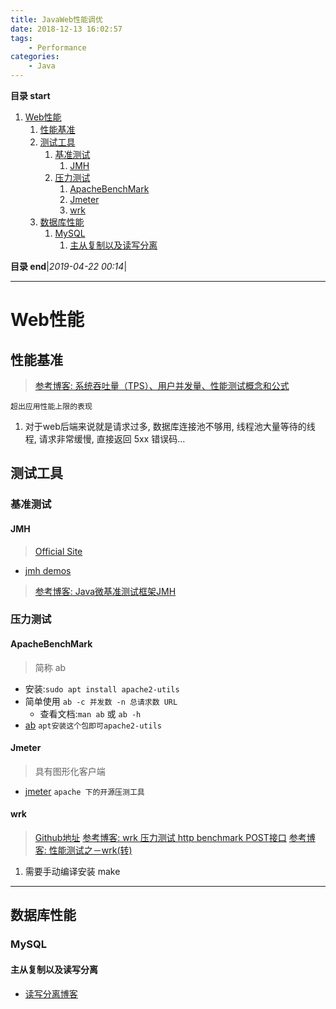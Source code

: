 ```yaml
---
title: JavaWeb性能调优
date: 2018-12-13 16:02:57
tags: 
    - Performance
categories: 
    - Java
---
```


**目录 start**
 
1. [Web性能](#web性能)
    1. [性能基准](#性能基准)
    1. [测试工具](#测试工具)
        1. [基准测试](#基准测试)
            1. [JMH](#jmh)
        1. [压力测试](#压力测试)
            1. [ApacheBenchMark](#apachebenchmark)
            1. [Jmeter](#jmeter)
            1. [wrk](#wrk)
    1. [数据库性能](#数据库性能)
        1. [MySQL](#mysql)
            1. [主从复制以及读写分离](#主从复制以及读写分离)

**目录 end**|_2019-04-22 00:14_|
****************************************
# Web性能

## 性能基准
> [参考博客: 系统吞吐量（TPS）、用户并发量、性能测试概念和公式](http://www.cnblogs.com/freeton/archive/2013/05/31/3109815.html)

`超出应用性能上限的表现`
1. 对于web后端来说就是请求过多, 数据库连接池不够用, 线程池大量等待的线程, 请求非常缓慢, 直接返回 5xx 错误码...

## 测试工具
### 基准测试
#### JMH
> [Official Site](http://openjdk.java.net/projects/code-tools/jmh/)  

- [jmh demos](http://hg.openjdk.java.net/code-tools/jmh/file/tip/jmh-samples/src/main/java/org/openjdk/jmh/samples/)

> [参考博客: Java微基准测试框架JMH](https://www.xncoding.com/2018/01/07/java/jmh.html)  

### 压力测试

#### ApacheBenchMark
> 简称 ab

- 安装:`sudo apt install apache2-utils`
- 简单使用 `ab -c 并发数 -n 总请求数 URL`
    - 查看文档:`man ab` 或 `ab -h`
- [ab](https://httpd.apache.org/docs/2.4/programs/ab.html) `apt安装这个包即可apache2-utils` 

#### Jmeter
> 具有图形化客户端

- [jmeter](http://jmeter.apache.org/download_jmeter.cgi) `apache 下的开源压测工具`

#### wrk
> [Github地址](https://github.com/wg/wrk) 
> [参考博客:  wrk 压力测试 http benchmark POST接口](http://www.cnblogs.com/felixzh/p/8400729.html)
> [参考博客: 性能测试之－wrk(转)](http://www.cnblogs.com/rainy-shurun/p/5867946.html)

1. 需要手动编译安装 make

******************
## 数据库性能

### MySQL
#### 主从复制以及读写分离
- [读写分离博客](http://www.cnblogs.com/luckcs/articles/2543607.html)
